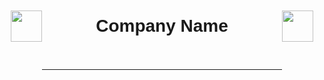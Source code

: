 <div style="padding: 20px 10px;">
  <h1 style="text-align: center; font-family: sans-serif;">Company Name</h1>
  <img src="https://cloud.githubusercontent.com/assets/72919/2874231/3af1db48-d3dd-11e3-98dc-6066f8bc766f.png" style="float: left; display: inline; height: 50px; top: -60px; position: relative;">
  <img src="https://camo.githubusercontent.com/11e7cfd04eceb1ea7464e99edda0e7000487f343/68747470733a2f2f656c656374726f6e2e61746f6d2e696f2f696d616765732f656c656374726f6e2d6c6f676f2e737667" style="float: right; display: inline; height: 50px; top: -60px; position: relative;">
</div>

<hr />
